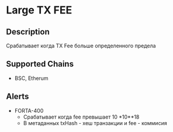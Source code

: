 # Large TX FEE

## Description
Срабатывает когда TX Fee больше определенного предела 
## Supported Chains

- BSC, Etherum

## Alerts


- FORTA-400
  - Срабатывает когда fee превышает 10 *10**18 
  - В метаданных txHash - хеш транзакции и fee - коммисия

